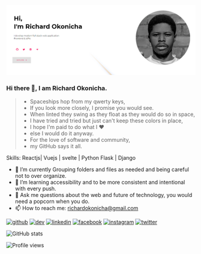 
<!--
**konichar/konichar** is a ✨ _special_ ✨ repository because its `README.md` (this file) appears on your GitHub profile.
-->


![not just in space](https://raw.githubusercontent.com/konichar/konichar/master/konich.png)


### Hi there 👋, I am Richard Okonicha.

 > * Spaceships hop from my qwerty keys,
 > * If you look more closely, I promise you would see.
 > * When linted they swing as they float as they would do so in space,
 > * I have tried and tried but just can't keep these colors in place,
 > * I hope I'm paid to do what I ❤️ 
 > * else I would do it anyway.
 > * For the love of software and community, 
 > * my GitHub says it all.

Skills: Reactjs| Vuejs | svelte | Python Flask | Django 

- 🔭 I’m currently Grouping folders and files as needed and being careful not to over organize.
- 🌱 I’m learning accessibility and to be more consistent and intentional with every push.
- 💬 Ask me questions about the web and future of technology, you would need a popcorn when you do.
- 📫 How to reach me: richardokonicha@gmail.com 

[<img src='https://cdn.jsdelivr.net/npm/simple-icons@3.0.1/icons/github.svg' alt='github' height='13'>](https://github.com/konichar)  [<img src='https://cdn.jsdelivr.net/npm/simple-icons@3.0.1/icons/dev-dot-to.svg' alt='dev' height='13'>](https://dev.to/konichar)  [<img src='https://cdn.jsdelivr.net/npm/simple-icons@3.0.1/icons/linkedin.svg' alt='linkedin' height='13'>](https://www.linkedin.com/in/richardokonicha/)  [<img src='https://cdn.jsdelivr.net/npm/simple-icons@3.0.1/icons/facebook.svg' alt='facebook' height='13'>](https://www.facebook.com/richardokonicha)  [<img src='https://cdn.jsdelivr.net/npm/simple-icons@3.0.1/icons/instagram.svg' alt='instagram' height='13'>](https://www.instagram.com/r.e.e.c.h.e.e/)  [<img src='https://cdn.jsdelivr.net/npm/simple-icons@3.0.1/icons/twitter.svg' alt='twitter' height='13'>](https://twitter.com/konichar) 

![GitHub stats](https://github-readme-stats.vercel.app/api?username=konichar&show_icons=true)  

![Profile views](https://gpvc.arturio.dev/konichar)
